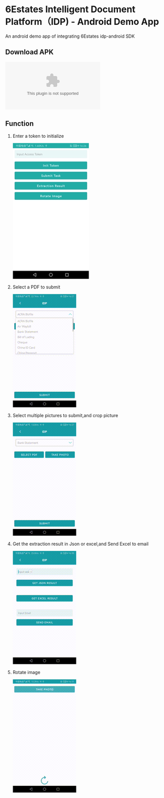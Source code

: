 # 6Estates Intelligent Document Platform（IDP) - Android Demo App

An android demo app of integrating 6Estates idp-android SDK

## Download APK

![Download](art/IdpAndroidDemo_v1.0.apk)

## Function

1. Enter a token to initialize
   
   ![](art/init.jpg)

2. Select a PDF to submit
   
   ![](art/submitpdf.gif)

3. Select multiple pictures to submit,and crop picture
   
   ![](art/submitpictures.gif)

4. Get the extraction result in Json or excel,and Send Excel to email
   
   ![](art/result.gif)

5. Rotate image
   
   ![](art/rotate.gif)
  

